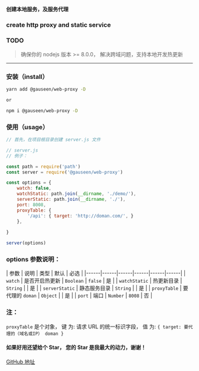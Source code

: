 #### 创建本地服务，及服务代理
### create http proxy and static service

### TODO
> 确保你的 nodejs 版本 >= 8.0.0，
> 解决跨域问题，支持本地开发热更新

---------------
### 安装（install）

```bash
yarn add @gauseen/web-proxy -D

or

npm i @gauseen/web-proxy -D
```

### 使用（usage）

```js
// 首先，在项目根目录创建 server.js 文件
```

```js
// server.js
// 例子：

const path = require('path')
const server = require('@gauseen/web-proxy')

const options = {
	watch: false,
	watchStatic: path.join(__dirname, './demo/'),
	serverStatic: path.join(__dirname, './'),
	port: 8008,
	proxyTable: {
		'/api': { target: 'http://doman.com/', }
	},
	
}

server(options)
```
### options 参数说明：

| 参数 | 说明 | 类型 | 默认 | 必选 |
|------|------|------|------|------|------|
| `watch` | 是否开启热更新 | `Boolean` | `false` | 是 |
| `watchStatic` | 热更新目录 | `String` | | 是 |
| `serverStatic` | 静态服务目录 | `String` | | 是 |
| `proxyTable` | 要代理的 `doman` | `Object` | | 是 |
| `port` | 端口 | `Number` | `8008` | 否 |

### 注：
`proxyTable` 是个对象， 键 为: 请求 URL 的统一标识字段，
值 为: `{ target: 要代理的（域名或IP） doman }`

#### 如果好用还望给个 Star， 您的 Star 是我最大的动力，谢谢！
[GitHub 地址](git@github.com:gauseen/web-proxy.git)